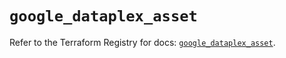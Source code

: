 # `google_dataplex_asset`

Refer to the Terraform Registry for docs: [`google_dataplex_asset`](https://registry.terraform.io/providers/hashicorp/google/6.41.0/docs/resources/dataplex_asset).
